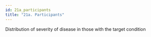 ```yaml
---
id: 21a_participants
title: "21a. Participants"
---
```

Distribution of severity of disease in those with the target condition